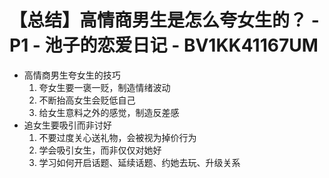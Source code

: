 # 【总结】高情商男生是怎么夸女生的？ - P1 - 池子的恋爱日记 - BV1KK41167UM

-   高情商男生夸女生的技巧
    1.  夸女生要一褒一贬，制造情绪波动
    2.  不断抬高女生会贬低自己
    3.  给女生意料之外的感觉，制造反差感
-   追女生要吸引而非讨好
    1.  不要过度关心送礼物，会被视为掉价行为
    2.  学会吸引女生，而非仅仅对她好
    3.  学习如何开启话题、延续话题、约她去玩、升级关系